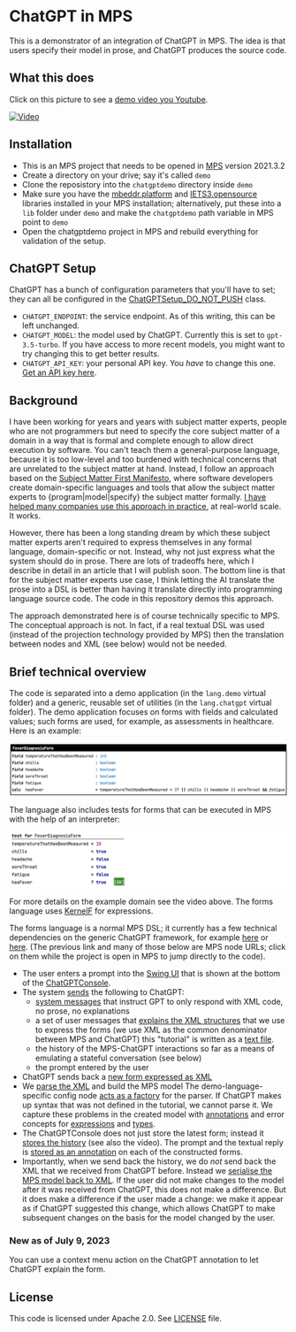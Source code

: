 # ChatGPT in MPS

This is a demonstrator of an integration of ChatGPT in MPS. The idea is that users specify their model in prose, and ChatGPT produces the source code. 


## What this does

Click on this picture to see a [demo video you Youtube](http://www.youtube.com/watch?v=R6uoaxVV_2s).

[![Video](http://img.youtube.com/vi/R6uoaxVV_2s/0.jpg)](http://www.youtube.com/watch?v=R6uoaxVV_2s "ChatGPT in MPS")

## Installation

* This is an MPS project that needs to be opened in [MPS](http://jetbrains.com/mps/) version 2021.3.2
* Create a directory on your drive; say it's called `demo`
* Clone the reposistory into the `chatgptdemo` directory inside `demo`
* Make sure you have the [mbeddr.platform](https://github.com/mbeddr/mbeddr.core) and [IETS3.opensource](https://github.com/orgs/IETS3/packages?repo_name=iets3.opensource) libraries installed in your MPS installation; alternatively, put these into a `lib`
 folder under `demo` and make the `chatgptdemo` path variable in MPS point to `demo`
* Open the chatgptdemo project in MPS and rebuild everything for validation of the setup.


## ChatGPT Setup

ChatGPT has a bunch of configuration parameters that you'll have to set; they can all be configured 
in the [ChatGPTSetup_DO_NOT_PUSH](http://127.0.0.1:63320/node?ref=r%3A35c2f771-4c4b-42b3-94cb-a9782f45afc3%28de.voelter.chatgpt.ide.plugin%29%2F3083695832013942945) class.

* `CHATGPT_ENDPOINT`: the service endpoint. As of this writing, this can be left unchanged.
* `CHATGPT_MODEL`: the model used by ChatGPT. Currently this is set to `gpt-3.5-turbo`. If you have access to more recent models, you might want to try changing this to get better results.
* `CHATGPT_API_KEY`: your personal API key. You *have* to change this one. [Get an API key here](https://platform.openai.com/account/api-keys).


## Background

I have been working for years and years with subject matter experts,
people who are not programmers but need to specify the core subject
matter of a domain in a way that is formal and complete enough to allow
direct execution by software. You can't teach them a general-purpose
language, because it is too low-level and too burdened with technical
concerns that are unrelated to the subject matter at hand. Instead, I
follow an approach based on the [Subject Matter First
Manifesto](http://subjectmatterfirst.org), where software developers
create domain-specific languages and tools that allow the subject matter
experts to {program|model|specify} the subject matter formally. [I have
helped many companies use this approach in practice](http://voelter.de),
at real-world scale. It works.

However, there has been a long standing dream by which these subject
matter experts aren't required to express themselves in any formal
language, domain-specific or not. Instead, why not just express what the
system should do in prose. There are lots of tradeoffs here, which I
describe in detail in an article that I will publish soon. The bottom
line is that for the subject matter experts use case, I think letting
the AI translate the prose into a DSL is better than having it translate
directly into programming language source code. The code in this
repository demos this approach. 

The approach demonstrated here is of course technically specific to MPS.
The conceptual approach is not. In fact, if a real textual DSL was used
(instead of the projection technology provided by MPS) then the
translation between nodes and XML (see below) would not be needed.

## Brief technical overview

The code is separated into a demo application (in the `lang.demo`
virtual folder) and a generic, reusable set of utilities (in the
`lang.chatgpt` virtual folder). The demo application focuses on forms
with fields and calculated values; such forms are used, for example, as
assessments in healthcare. Here is an example: 

![Form](doc/img/form.png)

The language also includes tests for forms that can be executed in
MPS with the help of an interpreter:

![Form](doc/img/test.png)

For more details on the example domain see the video above. The forms
language uses [KernelF](http://voelter.de/data/pub/kernelf-icmt.pdf) for
expressions.


The forms language is a normal MPS DSL; it currently has a few technical dependencies on the generic ChatGPT framework, for 
example [here](http://127.0.0.1:63320/node?ref=r%3Ac7c9bfe3-9ccc-4f4b-8119-d743191d3321%28de.voelter.forms.behavior%29%2F8008715273083516240) or [here](http://127.0.0.1:63320/node?ref=r%3A23c80d5c-ce08-4524-8f3c-b2b1fdbe09d4%28de.voelter.forms.structure%29%2F4253771607368430228).
(The previous link and many of those below are MPS node URLs; click on them while the project is open in MPS to jump directly to the code).

* The user enters a prompt into the [Swing UI](http://127.0.0.1:63320/node?ref=r%3A35c2f771-4c4b-42b3-94cb-a9782f45afc3%28de.voelter.chatgpt.ide.plugin%29%2F8008715273089219580) that is shown at the bottom of the [ChatGPTConsole](http://127.0.0.1:63320/node?ref=r%3A133a7418-d1e8-4856-8f06-72120ccfc56b%28de.voelter.chatgpt.util.structure%29%2F4253771607368385351).
* The system [sends](http://127.0.0.1:63320/node?ref=r%3A35c2f771-4c4b-42b3-94cb-a9782f45afc3%28de.voelter.chatgpt.ide.plugin%29%2F7366371879941258164) the following to ChatGPT:
  - [system messages](http://127.0.0.1:63320/node?ref=r%3A35c2f771-4c4b-42b3-94cb-a9782f45afc3%28de.voelter.chatgpt.ide.plugin%29%2F8008715273062010493) that instruct GPT to only respond with XML code, no prose, no explanations
  - a set of user messages that [explains the XML structures](http://127.0.0.1:63320/node?ref=r%3A35c2f771-4c4b-42b3-94cb-a9782f45afc3%28de.voelter.chatgpt.ide.plugin%29%2F8008715273062305834) that we use to express the forms (we use XML as the common denominator between MPS and ChatGPT)
    this "tutorial" is written as a [text file](languages/de.voelter.forms/tutorial/tutorial.txt). 
  - the history of the MPS-ChatGPT interactions so far as a means of emulating a stateful conversation (see below)
  - the prompt entered by the user
* ChatGPT sends back a [new form expressed as XML](http://127.0.0.1:63320/node?ref=r%3A35c2f771-4c4b-42b3-94cb-a9782f45afc3%28de.voelter.chatgpt.ide.plugin%29%2F7366371879941258230)
* We [parse the XML](http://127.0.0.1:63320/node?ref=r%3Ac7c9bfe3-9ccc-4f4b-8119-d743191d3321%28de.voelter.forms.behavior%29%2F8008715273065432720) and build the MPS model
  The demo-language-specific config node [acts as a factory](http://127.0.0.1:63320/node?ref=r%3Ad481c127-603a-4645-9a8f-b02ec70fa5c8%28de.voelter.chatgpt.util.behavior%29%2F4253771607368385319) for the parser.
  If ChatGPT makes up syntax that was not defined in the tutorial, we cannot parse it. We capture these problems in
  the created model with [annotations](http://127.0.0.1:63320/node?ref=r%3A133a7418-d1e8-4856-8f06-72120ccfc56b%28de.voelter.chatgpt.util.structure%29%2F8008715273065551114) and error concepts for [expressions](http://127.0.0.1:63320/node?ref=r%3A133a7418-d1e8-4856-8f06-72120ccfc56b%28de.voelter.chatgpt.util.structure%29%2F8008715273068044372) and [types](http://127.0.0.1:63320/node?ref=r%3A133a7418-d1e8-4856-8f06-72120ccfc56b%28de.voelter.chatgpt.util.structure%29%2F8008715273083708576).
* The ChatGPTConsole does not just store the latest form; instead it [stores the history](http://127.0.0.1:63320/node?ref=r%3A133a7418-d1e8-4856-8f06-72120ccfc56b%28de.voelter.chatgpt.util.structure%29%2F4253771607368385352) (see also the video).
  The prompt and the textual reply is [stored as an annotation](http://127.0.0.1:63320/node?ref=r%3A133a7418-d1e8-4856-8f06-72120ccfc56b%28de.voelter.chatgpt.util.structure%29%2F8008715273072263102) on each of the constructed forms.
* Importantly, when we send back the history, we do *not* send back the XML that we received from ChatGPT before.
  Instead we [serialise the MPS model back to XML](http://127.0.0.1:63320/node?ref=r%3Ac7c9bfe3-9ccc-4f4b-8119-d743191d3321%28de.voelter.forms.behavior%29%2F8008715273082739421). If the user did not make changes to the model after it was
  received from ChatGPT, this does not make a difference. But it does make a difference if the user made a change:
  we make it appear as if ChatGPT suggested this change, which allows ChatGPT to make subsequent changes on 
  the basis for the model changed by the user.

### New as of July 9, 2023

You can use a context menu action on the ChatGPT annotation to let ChatGPT explain the form.


## License

This code is licensed under Apache 2.0. See [LICENSE](LICENSE) file.
